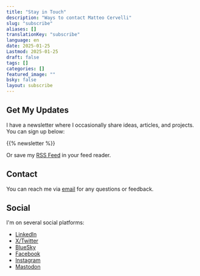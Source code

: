 ```yaml
---
title: "Stay in Touch"
description: "Ways to contact Matteo Cervelli"
slug: "subscribe"
aliases: []
translationKey: "subscribe"
language: en
date: 2025-01-25
Lastmod: 2025-01-25
draft: false 
tags: []
categories: []
featured_image: ""
bsky: false
layout: subscribe
---
```


## Get My Updates
I have a newsletter where I occasionally share ideas, articles, and projects. 
You can sign up below:

{{% newsletter %}}

Or save my [RSS Feed](https://matteocervelli.com/en/feed) in your feed reader.

## Contact
You can reach me via [email](mailto:info@matteocervelli.com) for any questions or feedback.  

## Social
I'm on several social platforms:
- [LinkedIn](https://www.linkedin.com/in/matteocervelli/) 
- [X/Twitter](https://x.com/matteocervelli)
- [BlueSky](https://bsky.app/profile/matteocervelli.bsky.social)
- [Facebook](https://www.facebook.com/matteocervelli)
- [Instagram](https://www.instagram.com/matteocervelli)
- [Mastodon](https://mastodon.social/@matteocervelli) 